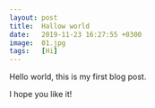 ```yaml
---
layout: post
title:  Hallow world
date:   2019-11-23 16:27:55 +0300
image:  01.jpg
tags:   [Hi]
---
```

Hello world, this is my first blog post.

I hope you like it!

